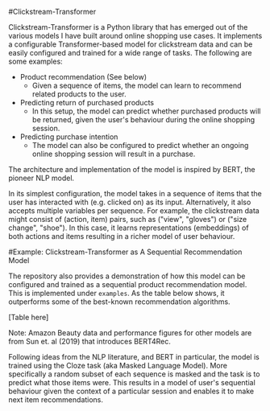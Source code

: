 #Clickstream-Transformer

Clickstream-Transformer is a Python library that has emerged out of the various models I have built around online
shopping use cases. It implements a configurable Transformer-based model for clickstream data and can be easily
configured and trained for a wide range of tasks. The following are some examples:

- Product recommendation (See below)
    - Given a sequence of items, the model can learn to recommend related products to the user.
- Predicting return of purchased products
    - In this setup, the model can predict whether purchased products will be returned, given the user's behaviour
    during the online shopping session.  
- Predicting purchase intention
    - The model can also be configured to predict whether an ongoing online shopping session will result in a purchase. 

The architecture and implementation of the model is inspired by BERT, the pioneer NLP model.

In its simplest configuration, the model takes in a sequence of items that the user has interacted with
(e.g. clicked on) as its input. Alternatively, it also accepts multiple variables per sequence. For example, the
clickstream data might consist of (action, item) pairs, such as ("view", "gloves") or ("size change", "shoe"). In this
case, it learns representations (embeddings) of both actions and items resulting in a richer model of user behaviour.

#Example: Clickstream-Transformer as A Sequential Recommendation Model

The repository also provides a demonstration of how this model can be configured and trained as a sequential product
recommendation model. This is implemented under `examples`. As the table below shows, it outperforms some of the
best-known recommendation algorithms.

[Table here]

Note: Amazon Beauty data and performance figures for other models are from Sun et. al (2019) that introduces BERT4Rec.

Following ideas from the NLP literature, and BERT in particular, the model is trained using the Cloze task (aka Masked
Language Model). More specifically a random subset of each sequence is masked and the task is to predict what those
items were. This results in a model of user's sequential behaviour given the context of a particular session and enables
it to make next item recommendations.